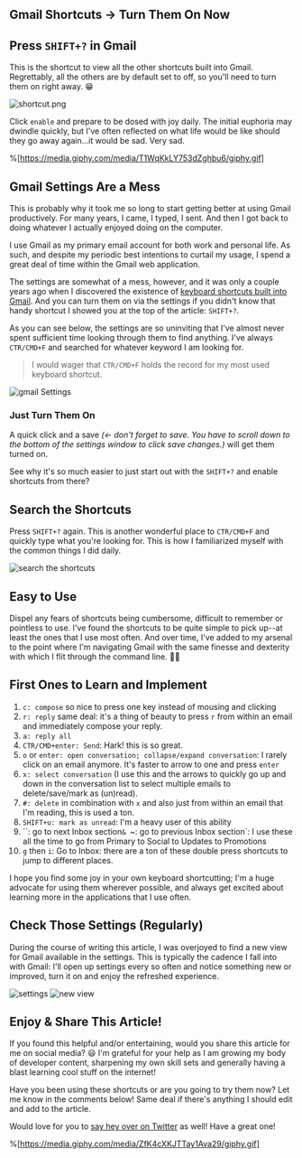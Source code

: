 ## Gmail Shortcuts -> Turn Them On Now

## Press `SHIFT+?` in Gmail

This is the shortcut to view all the other shortcuts built into Gmail. Regrettably, all the others are by default set to off, so you'll need to turn them on right away. 😁

![shortcut.png](https://cdn.hashnode.com/res/hashnode/image/upload/v1648568393867/xNmc0C2rC.png)

Click `enable` and prepare to be dosed with joy daily. The initial euphoria may dwindle quickly, but I've often reflected on what life would be like should they go away again...it would be sad. Very sad.

%[https://media.giphy.com/media/T1WqKkLY753dZghbu6/giphy.gif]

## Gmail Settings Are a Mess

This is probably why it took me so long to start getting better at using Gmail productively. For many years, I came, I typed, I sent. And then I got back to doing whatever I actually enjoyed doing on the computer. 

I use Gmail as my primary email account for both work and personal life. As such, and despite my periodic best intentions to curtail my usage, I spend a great deal of time within the Gmail web application.

The settings are somewhat of a mess, however, and it was only a couple years ago when I discovered the existence of [keyboard shortcuts built into Gmail](https://support.google.com/mail/answer/6594?hl=en). And you can turn them on via the settings if you didn't know that handy shortcut I showed you at the top of the article: `SHIFT+?`.

As you can see below, the settings are so uninviting that I've almost never spent sufficient time looking through them to find anything. I've always `CTR/CMD+F` and searched for whatever keyword I am looking for.

> I would wager that `CTR/CMD+F` holds the record for my most used keyboard shortcut.

![gmail Settings](https://cdn.hashnode.com/res/hashnode/image/upload/v1648567525299/M2ctD990C.png)

### Just Turn Them On

A quick click and a save *(<- don't forget to save. You have to scroll down to the bottom of the settings window to click save changes.)* will get them turned on.

See why it's so much easier to just start out with the `SHIFT+?` and enable shortcuts from there?

## Search the Shortcuts

Press `SHIFT+?` again. This is another wonderful place to `CTR/CMD+F` and quickly type what you're looking for. This is how I familiarized myself with the common things I did daily.

![search the shortcuts](https://cdn.hashnode.com/res/hashnode/image/upload/v1648569075046/1yDUHtAbz.png)

## Easy to Use

Dispel any fears of shortcuts being cumbersome, difficult to remember or pointless to use. I've found the shortcuts to be quite simple to pick up--at least the ones that I use most often. And over time, I've added to my arsenal to the point where I'm navigating Gmail with the same finesse and dexterity with which I flit through the command line. 🤨😅

## First Ones to Learn and Implement

1. `c: compose` so nice to press one key instead of mousing and clicking
1. `r: reply` same deal: it's a thing of beauty to press `r` from within an email and immediately compose your reply.
1. `a: reply all`
1. `CTR/CMD+enter: Send`: Hark! this is so great.
1. `o` or `enter: open conversation; collapse/expand conversation`: I rarely click on an email anymore. It's faster to arrow to one and press `enter` 
1. `x: select conversation` (I use this and the arrows to quickly go up and down in the conversation list to select multiple emails to delete/save/mark as (un)read).
1. `#: delete` in combination with `x` and also just from within an email that I'm reading, this is used a ton.
1. `SHIFT+u: mark as unread`: I'm a heavy user of this ability
1. ``: go to next Inbox section`& `~: go to previous Inbox section`: I use these all the time to go from Primary to Social to Updates to Promotions
1. `g` then `i`: Go to Inbox: there are a ton of these double press shortcuts to jump to different places. 

I hope you find some joy in your own keyboard shortcutting; I'm a huge advocate for using them wherever possible, and always get excited about learning more in the applications that I use often.

## Check Those Settings (Regularly)

During the course of writing this article, I was overjoyed to find a new view for Gmail available in the settings. This is typically the cadence I fall into with Gmail: I'll open up settings every so often and notice something new or improved, turn it on and enjoy the refreshed experience.


![settings](https://cdn.hashnode.com/res/hashnode/image/upload/v1648567152183/zSyivIyOk.png)
![new view](https://cdn.hashnode.com/res/hashnode/image/upload/v1648567131100/P9Lvyg-Kt.png)

## Enjoy & Share This Article!

If you found this helpful and/or entertaining, would you share this article for me on social media? 😃 I'm grateful for your help as I am growing my body of developer content, sharpening my own skill sets and generally having a blast learning cool stuff on the internet! 

Have you been using these shortcuts or are you going to try them now? Let me know in the comments below! Same deal if there's anything I should edit and add to the article. 

Would love for you to [say hey over on Twitter](https://twitter.com/EamonnCottrell) as well! Have a great one!

%[https://media.giphy.com/media/ZfK4cXKJTTay1Ava29/giphy.gif]